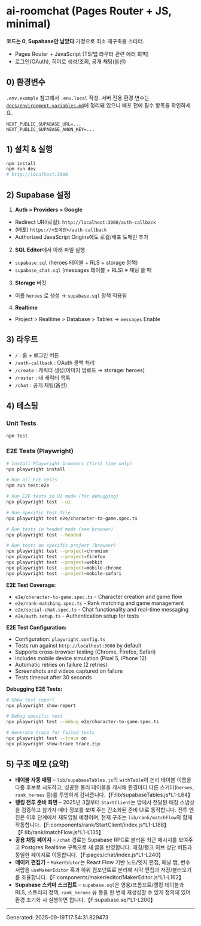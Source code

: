# ai-roomchat (Pages Router + JS, minimal)

**코드는 0, Supabase만 남았다** 가정으로 최소 재구축용 스타터.
- Pages Router + JavaScript (TS/앱 라우터 관련 에러 회피)
- 로그인(OAuth), 히어로 생성/조회, 공개 채팅(옵션)

## 0) 환경변수
`.env.example` 참고해서 `.env.local` 작성. 서버 전용 환경 변수는 [`docs/environment-variables.md`](docs/environment-variables.md)에 정리돼 있으니 배포 전에 필수 항목을 확인하세요.
```
NEXT_PUBLIC_SUPABASE_URL=...
NEXT_PUBLIC_SUPABASE_ANON_KEY=...
```

## 1) 설치 & 실행
```bash
npm install
npm run dev
# http://localhost:3000
```

## 2) Supabase 설정
1) **Auth > Providers > Google**
- Redirect URI(로컬): `http://localhost:3000/auth-callback`
- (배포) `https://<도메인>/auth-callback`
- Authorized JavaScript Origins에도 로컬/배포 도메인 추가

2) **SQL Editor**에서 아래 파일 실행
- `supabase.sql`  (heroes 테이블 + RLS + storage 정책)
- `supabase_chat.sql`  (messages 테이블 + RLS)  ※ 채팅 쓸 때

3) **Storage** 버킷
- 이름 `heroes` 로 생성 → `supabase.sql` 정책 적용됨

4) **Realtime**
- Project > Realtime > Database > Tables → `messages` Enable

## 3) 라우트
- `/` : 홈 + 로그인 버튼
- `/auth-callback` : OAuth 콜백 처리
- `/create` : 캐릭터 생성(이미지 업로드 → storage: heroes)
- `/roster` : 내 캐릭터 목록
- `/chat` : 공개 채팅(옵션)

## 4) 테스팅

### Unit Tests
```bash
npm test
```

### E2E Tests (Playwright)
```bash
# Install Playwright browsers (first time only)
npx playwright install

# Run all E2E tests
npm run test:e2e

# Run E2E tests in UI mode (for debugging)
npx playwright test --ui

# Run specific test file
npx playwright test e2e/character-to-game.spec.ts

# Run tests in headed mode (see browser)
npx playwright test --headed

# Run tests on specific project (browser)
npx playwright test --project=chromium
npx playwright test --project=firefox
npx playwright test --project=webkit
npx playwright test --project=mobile-chrome
npx playwright test --project=mobile-safari
```

**E2E Test Coverage:**
- `e2e/character-to-game.spec.ts` - Character creation and game flow
- `e2e/rank-matching.spec.ts` - Rank matching and game management
- `e2e/social-chat.spec.ts` - Chat functionality and real-time messaging
- `e2e/auth.setup.ts` - Authentication setup for tests

**E2E Test Configuration:**
- Configuration: `playwright.config.ts`
- Tests run against `http://localhost:3000` by default
- Supports cross-browser testing (Chrome, Firefox, Safari)
- Includes mobile device simulation (Pixel 5, iPhone 12)
- Automatic retries on failure (2 retries)
- Screenshots and videos captured on failure
- Tests timeout after 30 seconds

**Debugging E2E Tests:**
```bash
# Show test report
npx playwright show-report

# Debug specific test
npx playwright test --debug e2e/character-to-game.spec.ts

# Generate trace for failed tests
npx playwright test --trace on
npx playwright show-trace trace.zip
```

## 5) 구조 메모 (요약)
- **테이블 자동 매핑** – `lib/supabaseTables.js`의 `withTable`이 논리 테이블 이름을 다중 후보로 시도하고, 성공한 물리 테이블을 캐시해 환경마다 다른 스키마(`heroes`, `rank_heroes` 등)를 투명하게 감싸줍니다.【F:lib/supabaseTables.js†L1-L64】
- **랭킹 전투 준비 화면** – 2025년 3월부터 `StartClient`는 방에서 전달된 매칭 스냅샷을 검증하고 참가자·메타 정보를 보여 주는 간소화된 준비 UI로 동작합니다. 전투 엔진은 이후 단계에서 재도입될 예정이며, 현재 구조는 `lib/rank/matchFlow`와 함께 작동합니다.【F:components/rank/StartClient/index.js†L1-L188】【F:lib/rank/matchFlow.js†L1-L135】
- **공용 채팅 페이지** – `/chat` 경로는 Supabase RPC로 불러온 최근 메시지를 보여주고 Postgres Realtime 구독으로 새 글을 반영합니다. 매칭/랭크 허브 상단 버튼과 동일한 페이지로 이동합니다.【F:pages/chat/index.js†L1-L240】
- **메이커 편집기** – `MakerEditor`는 React Flow 기반 노드/엣지 편집, 패널 탭, 변수 서랍을 `useMakerEditor` 훅과 하위 컴포넌트로 분리해 시각 편집과 저장/불러오기를 조율합니다.【F:components/maker/editor/MakerEditor.js†L1-L162】
- **Supabase 스키마 스크립트** – `supabase.sql`은 영웅/프롬프트/랭킹 테이블과 RLS, 스토리지 정책, `rank_heroes` 뷰 등을 한 번에 재생성할 수 있게 정의돼 있어 환경 초기화 시 실행하면 됩니다.【F:supabase.sql†L1-L200】

---
Generated: 2025-09-19T17:54:31.829473
<!-- -->
